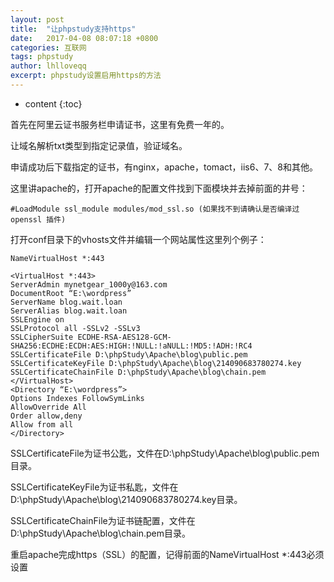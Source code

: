 ```yaml
---
layout: post
title:  "让phpstudy支持https"
date:   2017-04-08 08:07:18 +0800
categories: 互联网
tags: phpstudy
author: lhlloveqq
excerpt: phpstudy设置启用https的方法
---
```


* content
{:toc}

首先在阿里云证书服务栏申请证书，这里有免费一年的。

让域名解析txt类型到指定记录值，验证域名。

申请成功后下载指定的证书，有nginx，apache，tomact，iis6、7、8和其他。

这里讲apache的，打开apache的配置文件找到下面模块并去掉前面的井号：

    #LoadModule ssl_module modules/mod_ssl.so (如果找不到请确认是否编译过 openssl 插件)

打开conf目录下的vhosts文件并编辑一个网站属性这里列个例子：

```shell
NameVirtualHost *:443

<VirtualHost *:443>
ServerAdmin mynetgear_1000y@163.com
DocumentRoot “E:\wordpress”
ServerName blog.wait.loan
ServerAlias blog.wait.loan
SSLEngine on
SSLProtocol all -SSLv2 -SSLv3
SSLCipherSuite ECDHE-RSA-AES128-GCM-SHA256:ECDHE:ECDH:AES:HIGH:!NULL:!aNULL:!MD5:!ADH:!RC4
SSLCertificateFile D:\phpStudy\Apache\blog\public.pem
SSLCertificateKeyFile D:\phpStudy\Apache\blog\214090683780274.key
SSLCertificateChainFile D:\phpStudy\Apache\blog\chain.pem
</VirtualHost>
<Directory “E:\wordpress”>
Options Indexes FollowSymLinks
AllowOverride All
Order allow,deny
Allow from all
</Directory>
```

SSLCertificateFile为证书公匙，文件在D:\phpStudy\Apache\blog\public.pem目录。

SSLCertificateKeyFile为证书私匙，文件在D:\phpStudy\Apache\blog\214090683780274.key目录。

SSLCertificateChainFile为证书链配置，文件在D:\phpStudy\Apache\blog\chain.pem目录。

重启apache完成https（SSL）的配置，记得前面的NameVirtualHost *:443必须设置